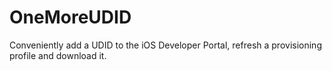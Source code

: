 OneMoreUDID
===========

Conveniently add a UDID to the iOS Developer Portal, refresh a provisioning profile and download it.